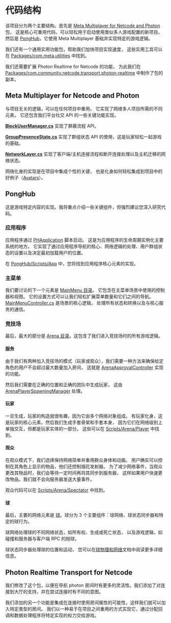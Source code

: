 # 代码结构

该项目分为两个主要结构。首先是 [Meta Multiplayer for Netcode and Photon](../Packages/com.meta.multiplayer.netcode-photon) 包，
这是核心可重用代码，可以轻松用于启动使用类似多人游戏配置的新项目。
然后是 [PongHub](../Assets/PongHub)，它使用 Meta Multiplayer 基础并实现特定的游戏逻辑。

我们还有一个通用实用功能包，帮助我们加快项目实现速度，
这些实用工具可以在 [Packages/com.meta.utilities](../Packages/com.meta.utilities) 中找到。

我们还需要扩展 Photon Realtime for Netcode 的功能，
为此我们在 [Packages/com.community.netcode.transport.photon-realtime](../Packages/com.community.netcode.transport.photon-realtime@b28923aa5d)
中制作了包的副本。

## Meta Multiplayer for Netcode and Photon

与项目无关的逻辑，可以在任何项目中重用。
它实现了网络多人项目所需的不同元素。
它还包含我们平台社交 API 的一些关键功能实现。

**[BlockUserManager.cs](../Packages/com.meta.multiplayer.netcode-photon/Core/BlockUserManager.cs)** 实现了屏蔽流程 API。

**[GroupPresenceState.cs](../Packages/com.meta.multiplayer.netcode-photon/Core/GroupPresenceState.cs)** 实现了群组状态 API 的使用，这是玩家轻松一起游戏的基础。

**[NetworkLayer.cs](../Packages/com.meta.multiplayer.netcode-photon/Core/NetworkLayer.cs)**
实现了客户端/主机连接流程和断开连接处理以及主机迁移的网络状态。

网络化身的实现是在项目中集成个性的关键，
也是化身如何轻松集成到项目中的好例子（[Avatars](../Packages/com.meta.multiplayer.netcode-photon/Avatar)）。

## PongHub

这是游戏特定内容的实现。我将重点介绍一些关键组件，但强烈建议您深入研究代码。

### 应用程序

应用程序通过 [PHApplication](../Assets/PongHub/Scripts/App/PHApplication.cs) 脚本启动。
这是为应用程序的生命周期实例化主要系统的地方。
它实现了通过应用程序导航的核心、网络逻辑的处理、用户群组状态的设置以及决定最初加载用户的位置。

在 [PongHub/Scripts/App](../Assets/PongHub/Scripts/App) 中，您将找到应用程序核心元素的实现。

### 主菜单

我们要讨论的下一个元素是 [MainMenu 目录](../Assets/PongHub/Scripts/MainMenu)。
它包含在主菜单场景中使用的控制器和视图。
它的设置方式可以让我们轻松扩展菜单数量和它们之间的导航。
[MainMenuController.cs](../Assets/PongHub/Scripts/MainMenu/MainMenuController.cs) 是场景的核心逻辑，
处理所有状态和转换以及与核心服务的通信。

### 竞技场

最后，最大的部分是 [Arena 目录](../Assets/PongHub/Scripts/Arena)。这包含了我们进入竞技场时的所有游戏逻辑。

#### 服务

由于我们有两种加入竞技场的模式（玩家或观众），我们需要一种方法来确保给定角色的用户不会超过最大数量加入房间，
这就是 [ArenaApprovalController](../Assets/PongHub/Scripts/Arena/Services/ArenaApprovalController.cs) 实现的功能。

然后我们需要在正确的位置和正确的团队中生成玩家，
这由 [ArenaPlayerSpawningManager](../Assets/PongHub/Scripts/Arena/Services/ArenaPlayerSpawningManager.cs) 处理。

#### 玩家

一旦生成，玩家的构造就很有趣，因为它由多个网络对象组成。
有玩家化身，这是玩家的核心元素，然后我们生成手套骨架和手套本身，
因为它们在网络级别上单独交互，但都是玩家实体的一部分。
这些可以在 [Scripts/Arena/Player](../Assets/PongHub/Scripts/Arena/Player) 中找到。

#### 观众

在观众模式下，我们选择保持网络简单并重用群众身体和动画。
用户确实可以控制在其角色上显示的物品，他们还控制烟花发射器。
为了减少网络事件，当观众更改其物品时，我们会等待一定时间再将其同步到服务器，
这样如果用户快速更改物品，我们就不会向服务器发送大量事件。

观众代码可以在 [Scripts/Arena/Spectator](../Assets/PongHub/Scripts/Arena/Spectator) 中找到。

#### 球

最后，主要的网络元素是 [球](../Assets/PongHub/Scripts/Arena/Balls)。球分为 3 个主要组件：球网络、球状态同步器和特定的球行为。

球网络处理球的不同网络状态，如所有权、生成或死亡状态，
以及游戏逻辑，如碰撞和服务器与客户端 RPC 的抛球。

球状态同步器处理球的位置和运动，
您可以在[球物理和网络](./BallPhysicsAndNetworking.md)文档中阅读更多详细信息。

## Photon Realtime Transport for Netcode

我们修改了这个包，以便在导航 photon 房间时有更多的灵活性。我们添加了对连接到大厅的支持，并在尝试连接时有不同的意图。

我们添加的另一个功能是集成在连接时使用房间属性的可能性，这样我们就可以加入特定类型的房间。
我们以一种易于在项目之间重用的方式实现它，通过分配回调和数据处理程序将特定实现的权力交给游戏。
